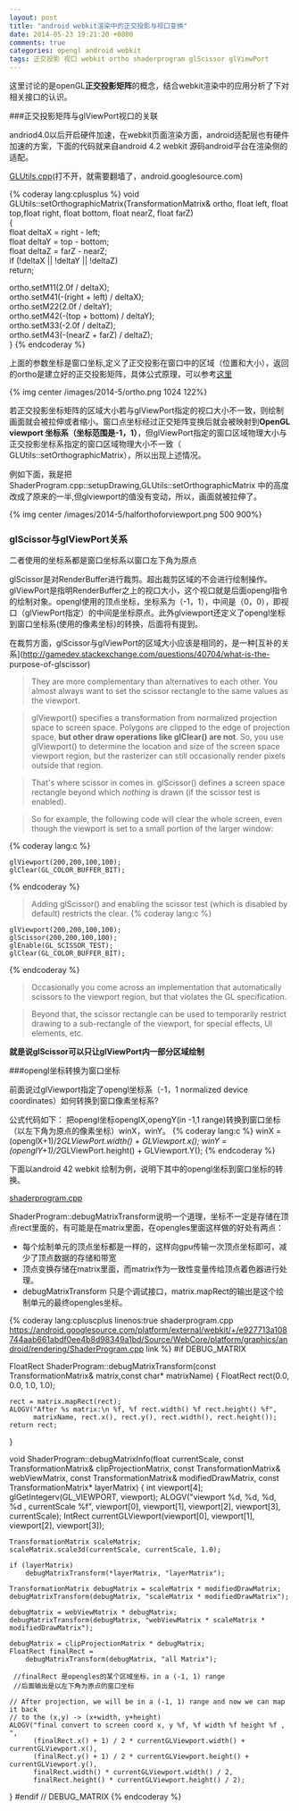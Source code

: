 ```yaml
---
layout: post
title: "android webkit渲染中的正交投影与视口变换"
date: 2014-05-23 19:21:20 +0800
comments: true
categories: opengl android webkit
tags: 正交投影 视口 webkit ortho shaderprogram glScissor glViewPort
---
```


这里讨论的是openGL**正交投影矩阵**的概念，结合webkit渲染中的应用分析了下对相关接口的认识。  

###正交投影矩阵与glViewPort视口的关联

andriod4.0以后开启硬件加速，在webkit页面渲染方面，android适配层也有硬件加速的方案，下面的代码就来自android 4.2 webkit 源码android平台在渲染侧的适配。

[GLUtils.cpp](https://android.googlesource.com/platform/external/webkit/+/9b03322/Source/WebCore/platform/graphics/android/rendering/GLUtils.cpp)(打不开，就需要翻墙了，android.googlesource.com)

{% coderay lang:cplusplus %}
void GLUtils::setOrthographicMatrix(TransformationMatrix& ortho, float left,
float top,float right, float bottom, float nearZ,
float farZ)  
{  
float deltaX = right - left;  
float deltaY = top - bottom;  
float deltaZ = farZ - nearZ;  
if (!deltaX || !deltaY || !deltaZ)  
return;  
  
ortho.setM11(2.0f / deltaX);  
ortho.setM41(-(right + left) / deltaX);  
ortho.setM22(2.0f / deltaY);  
ortho.setM42(-(top + bottom) / deltaY);  
ortho.setM33(-2.0f / deltaZ);  
ortho.setM43(-(nearZ + farZ) / deltaZ);  
}
{% endcoderay %}
  

上面的参数坐标是窗口坐标,定义了正交投影在窗口中的区域（位置和大小），返回的ortho是建立好的正交投影矩阵，具体公式原理，可以参考[这里](http://blog.csdn.net/popy007/article/details/4126809)

 
{% img center /images/2014-5/ortho.png 1024 122%}


  
若正交投影坐标矩阵的区域大小若与glViewPort指定的视口大小不一致，则绘制画面就会被拉伸或者缩小。窗口点坐标经过正交矩阵变换后就会被映射到**OpenGL viewport
坐标系（坐标范围是-1，1）**，但glViewPort指定的窗口区域物理大小与正交投影坐标系指定的窗口区域物理大小不一致（
GLUtils::setOrthographicMatrix），所以出现上述情况。
<!--more-->
  

例如下面，我是把ShaderProgram.cpp::setupDrawing,GLUtils::setOrthographicMatrix
中的高度改成了原来的一半,但glviewport的值没有变动，所以，画面就被拉伸了。

{% img center /images/2014-5/halforthoforviewport.png 500 900%}

  


### glScissor与glViewPort关系
  
  二者使用的坐标系都是窗口坐标系以窗口左下角为原点
  
  glScissor是对RenderBuffer进行裁剪。超出裁剪区域的不会进行绘制操作。
  glViewPort是指明RenderBuffer之上的视口大小，这个视口就是后面opengl指令的绘制对象。opengl使用的顶点坐标，坐标系为（-1，1），中间是（0，0），即视口（glViewPort指定）的中间是坐标原点。此外glviewport还定义了opengl坐标到窗口坐标系(使用的像素坐标)的转换，后面将有提到。

  
在裁剪方面，glScissor与glViewPort的区域大小应该是相同的，是一种[互补的关系](http://gamedev.stackexchange.com/questions/40704/what-is-the-
purpose-of-glscissor)

>They are more complementary than alternatives to each other. You almost always
want to set the scissor rectangle to the same values as the viewport.

>glViewport() specifies a transformation from normalized projection space to
screen space. Polygons are clipped to the edge of projection space, **but other
draw operations like glClear() are not**. So, you use glViewport() to determine
the location and size of the screen space viewport region, but the rasterizer
can still occasionally render pixels outside that region.

>That's where scissor in comes in. glScissor() defines a screen space rectangle
beyond which _nothing_ is drawn (if the scissor test is enabled).

>So for example, the following code will clear the whole screen, even though
the viewport is set to a small portion of the larger window:

 {% coderay lang:c %}  
    
    glViewport(200,200,100,100);
    glClear(GL_COLOR_BUFFER_BIT);
 {% endcoderay %}


>Adding glScissor() and enabling the scissor test (which is disabled by
default) restricts the clear.
{% coderay lang:c %}

  	glViewport(200,200,100,100);
    glScissor(200,200,100,100);
    glEnable(GL_SCISSOR_TEST);
    glClear(GL_COLOR_BUFFER_BIT);
 {% endcoderay %}

>Occasionally you come across an implementation that automatically scissors to
the viewport region, but that violates the GL specification.

>Beyond that, the scissor rectangle can be used to temporarily restrict drawing
to a sub-rectangle of the viewport, for special effects, UI elements,
etc.


**就是说glScissor可以只让glViewPort内一部分区域绘制**

 
###opengl坐标转换为窗口坐标

前面说过glViewport指定了opengl坐标系（-1，1 normalized device
coordinates）如何转换到窗口像素坐标系?

公式代码如下：
把opengl坐标openglX,opengY(in -1,1 range)转换到窗口坐标（以左下角为原点的像素坐标）winX，winY。
{% coderay lang:c %}
winX = (openglX+1)/2*GLViewPort.width() + GLViewport.x();
winY = (openglY+1)/2*GLViewPort.height() + GLViewport.Y();
{% endcoderay %}

下面以android 42 webkit 绘制为例，说明下其中的opengl坐标到窗口坐标的转换。

[shaderprogram.cpp](https://android.googlesource.com/platform/external/webkit/+/e927713a108744aab661abdf0ee4b8d98349a1bd/Source/WebCore/platform/graphics/android/rendering/ShaderProgram.cpp)

 ShaderProgram::debugMatrixTransform说明一个道理，坐标不一定是存储在顶点rect里面的，有可能是在matrix里面，在opengles里面这样做的好处有两点：
 
 - 每个绘制单元的顶点坐标都是一样的，这样向gpu传输一次顶点坐标即可，减少了顶点数据的存储和带宽
 - 顶点变换存储在matrix里面，而matrix作为一致性变量传给顶点着色器进行处理。
 - debugMatrixTransform 只是个调试接口，matrix.mapRect的输出是这个绘制单元的最终opengles坐标。
    
{% coderay lang:cpluscplus linenos:true shaderprogram.cpp https://android.googlesource.com/platform/external/webkit/+/e927713a108744aab661abdf0ee4b8d98349a1bd/Source/WebCore/platform/graphics/android/rendering/ShaderProgram.cpp link %}
#if DEBUG_MATRIX


FloatRect ShaderProgram::debugMatrixTransform(const TransformationMatrix& matrix,const char* matrixName)
{
    FloatRect rect(0.0, 0.0, 1.0, 1.0);

    rect = matrix.mapRect(rect);
    ALOGV("After %s matrix:\n %f, %f rect.width() %f rect.height() %f",
          matrixName, rect.x(), rect.y(), rect.width(), rect.height());
    return rect;

}

void ShaderProgram::debugMatrixInfo(float currentScale,
                                    const TransformationMatrix& clipProjectionMatrix,
                                    const TransformationMatrix& webViewMatrix,
                                    const TransformationMatrix& modifiedDrawMatrix,
                                    const TransformationMatrix* layerMatrix)
{
    int viewport[4];
    glGetIntegerv(GL_VIEWPORT, viewport);
    ALOGV("viewport %d, %d, %d, %d , currentScale %f",
          viewport[0], viewport[1], viewport[2], viewport[3], currentScale);
    IntRect currentGLViewport(viewport[0], viewport[1], viewport[2], viewport[3]);

    TransformationMatrix scaleMatrix;
    scaleMatrix.scale3d(currentScale, currentScale, 1.0);

    if (layerMatrix)
        debugMatrixTransform(*layerMatrix, "layerMatrix");

    TransformationMatrix debugMatrix = scaleMatrix * modifiedDrawMatrix;
    debugMatrixTransform(debugMatrix, "scaleMatrix * modifiedDrawMatrix");

    debugMatrix = webViewMatrix * debugMatrix;
    debugMatrixTransform(debugMatrix, "webViewMatrix * scaleMatrix * modifiedDrawMatrix");

    debugMatrix = clipProjectionMatrix * debugMatrix;
    FloatRect finalRect =
        debugMatrixTransform(debugMatrix, "all Matrix");
     
     //finalRect 是opengles的某个区域坐标，in a (-1, 1) range
     //后面输出是以左下角为原点的窗口坐标
       
    // After projection, we will be in a (-1, 1) range and now we can map it back
    // to the (x,y) -> (x+width, y+height)
    ALOGV("final convert to screen coord x, y %f, %f width %f height %f , ",
          (finalRect.x() + 1) / 2 * currentGLViewport.width() + currentGLViewport.x(),
          (finalRect.y() + 1) / 2 * currentGLViewport.height() + currentGLViewport.y(),
          finalRect.width() * currentGLViewport.width() / 2,
          finalRect.height() * currentGLViewport.height() / 2);
         
}
#endif // DEBUG_MATRIX
{% endcoderay %}

  


  

  



